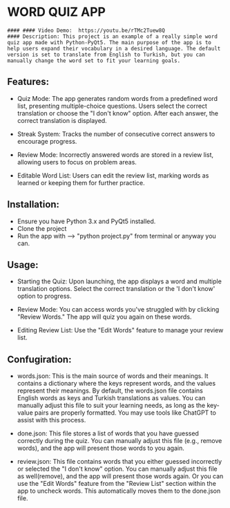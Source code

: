 # WORD QUIZ APP
    #### #### Video Demo:  https://youtu.be/rTMc2Tuew8Q
    #### Description: This project is an example of a really simple word quiz app made with Python-PyQt5. The main purpose of the app is to help users expand their vocabulary in a desired language. The default version is set to translate from English to Turkish, but you can manually change the word set to fit your learning goals.

## Features:

   * Quiz Mode: The app generates random words from a predefined word list, presenting multiple-choice questions.  Users select the correct translation or choose the "I don't know" option. After each answer, the correct translation is displayed.
   
   * Streak System: Tracks the number of consecutive correct answers to encourage progress.
   
   * Review Mode: Incorrectly answered words are stored in a review list, allowing users to focus on problem areas.
   
   * Editable Word List: Users can edit the review list, marking words as learned or keeping them for further practice.


## Installation:

   * Ensure you have Python 3.x and PyQt5 installed.
   * Clone the project
   * Run the app with --> "python project.py" from terminal or anyway you can.

##  Usage:

   * Starting the Quiz: Upon launching, the app displays a word and multiple translation options. Select the correct translation or the 'I don't know' option to progress.
    
   * Review Mode: You can access words you've struggled with by clicking "Review Words." The app will quiz you again on these words.
    
   * Editing Review List: Use the "Edit Words" feature to manage your review list.
      
## Confugiration:
   
   * words.json: This is the main source of words and their meanings. It contains a dictionary where the keys represent words, and the values represent their meanings. By default, the words.json file contains English words as keys and Turkish translations as values. You can manually adjust this file to suit your learning needs, as long as the key-value pairs are properly formatted. You may use tools like ChatGPT to assist with this process.
   
   * done.json: This file stores a list of words that you have guessed correctly during the quiz. You can manually adjust this file (e.g., remove words), and the app will present those words to you again.

   * review.json: This file contains words that you either guessed incorrectly or selected the "I don't know" option. You can manually adjust this file as well(remove), and the app will present those words again. Or you can use the "Edit Words" feature from the "Review List" section within the app to uncheck words. This automatically moves them to the done.json file.
